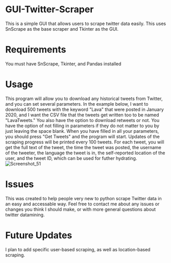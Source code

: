 # GUI-Twitter-Scraper
This is a simple GUI that allows users to scrape twitter data easily. This uses SnScrape as the base scraper and Tkinter as the GUI.


# Requirements
You must have SnScrape, Tkinter, and Pandas installed


# Usage
This program will allow you to download any historical tweets from Twitter, and you can set several parameters. In the example below, I want to download 500 tweets with the keyword "Lava" that were posted in January 2020, and I want the CSV file that the tweets get written too to be named "LavaTweets." You also have the option to download retweets or not. You have the option of not filling in parameters if they do not matter to you by just leaving the space blank. When you have filled in all your parameters, you should press "Get Tweets" and the program will start. Updates of the scraping progress will be printed every 100 tweets. For each tweet, you will get the full text of the tweet, the time the tweet was posted, the username of the tweeter, the language the tweet is in, the self-reported location of the user, and the tweet ID, which can be used for futher hydrating.
![Screenshot_51](https://user-images.githubusercontent.com/68095150/113883738-6d4e5d80-978c-11eb-97ae-06f9b0245ecf.png)

# Issues
This was created to help people very new to python scrape Twitter data in an easy and accessable way. Feel free to contact me about any issues or changes you think I should make, or with more general questions about twitter datamining.

# Future Updates
I plan to add specific user-based scraping, as well as location-based scraping.
